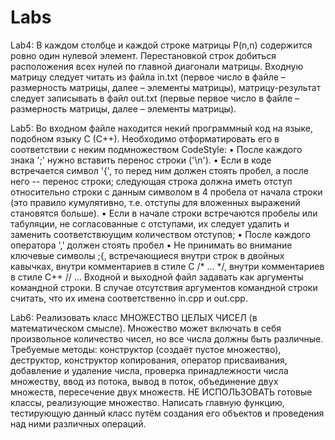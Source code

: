 Labs
====
Lab4:
В каждом столбце и каждой строке матрицы P(n,n) содержится ровно один нулевой элемент. 
Перестановкой строк добиться расположения всех нулей по главной диагонали матрицы. 
Входную матрицу следует читать из файла in.txt (первое число в файле – размерность матрицы, 
далее – элементы матрицы), матрицу-результат следует записывать в файл out.txt (первые 
первое число в файле – размерность матрицы, далее – элементы матрицы).

Lab5:
Во входном файле находится некий программный код на языке, подобном языку С (С++). 
Необходимо отформатировать его в соответствии с неким подмножеством CodeStyle:
•	После каждого знака ';' нужно вставить перенос строки ('\n').
•	Если в коде встречается символ '{', то перед ним должен стоять пробел, а после него
-- перенос строки; следующая строка должна иметь отступ относительно строки с данным 
символом в 4 пробела от начала строки (это правило кумулятивно, т.е. отступы для 
вложенных выражений становятся больше).
•	Если в начале строки встречаются пробелы или табуляции, не согласованные с отступами,
их следует удалить и заменить соответствюущим количеством отступов;
•	После каждого оператора ',' должен стоять пробел
•	Не принимать во внимание ключевые символы ;{, встречающиеся внутри строк в двойных 
кавычках, внутри комментариев в стиле C /* … */, внутри комментариев в стиле C++ // …
Входной и выходной файл задавать как аргументы командной строки. В случае отсутствия 
аргументов командной строки считать, что их имена соответственно in.cpp и out.cpp.

Lab6:
Реализовать класс МНОЖЕСТВО ЦЕЛЫХ ЧИСЕЛ (в математическом смысле). Множество может 
включать в себя произвольное количество чисел, но все числа должны быть различные. 
Требуемые методы: конструктор (создаёт пустое множество), деструктор, конструктор 
копирования, оператор присваивания, добавление и удаление числа, проверка принадлежности
числа множеству, ввод из потока, вывод в поток, объединение двух множеств, пересечение 
двух множеств. НЕ ИСПОЛЬЗОВАТЬ готовые классы, реализующие множество.
Написать главную функцию, тестирующую данный класс путём создания его объектов и проведения
над ними различных операций.

